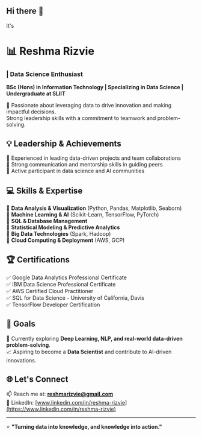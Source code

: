 ## Hi there 👋  
It's  

# 📊 Reshma Rizvie  
### | Data Science Enthusiast  
**BSc (Hons) in Information Technology | Specializing in Data Science | Undergraduate at SLIIT**  

🚀 Passionate about leveraging data to drive innovation and making impactful decisions.  
Strong leadership skills with a commitment to teamwork and problem-solving.  

## 💡 Leadership & Achievements  
🔹 Experienced in leading data-driven projects and team collaborations  
🔹 Strong communication and mentorship skills in guiding peers  
🔹 Active participant in data science and AI communities  

## 💻 Skills & Expertise  
🔹 **Data Analysis & Visualization** (Python, Pandas, Matplotlib, Seaborn)  
🔹 **Machine Learning & AI** (Scikit-Learn, TensorFlow, PyTorch)  
🔹 **SQL & Database Management**  
🔹 **Statistical Modeling & Predictive Analytics**  
🔹 **Big Data Technologies** (Spark, Hadoop)  
🔹 **Cloud Computing & Deployment** (AWS, GCP)  

## 🏆 Certifications  
✅ Google Data Analytics Professional Certificate  
✅ IBM Data Science Professional Certificate  
✅ AWS Certified Cloud Practitioner  
✅ SQL for Data Science - University of California, Davis  
✅ TensorFlow Developer Certification  

## 🎯 Goals  
🌱 Currently exploring **Deep Learning, NLP, and real-world data-driven problem-solving**.  
📈 Aspiring to become a **Data Scientist** and contribute to AI-driven innovations.  

## 🌐 Let's Connect  
📫 Reach me at: **reshmarizvie@gmail.com**  
💼 LinkedIn: [www.linkedin.com/in/reshma-rizvie](https://www.linkedin.com/in/reshma-rizvie)  

---
⭐ **"Turning data into knowledge, and knowledge into action."**  
